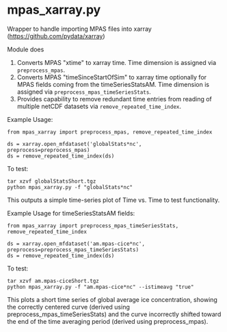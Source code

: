 mpas_xarray.py
===============================================================================
Wrapper to handle importing MPAS files into xarray (https://github.com/pydata/xarray)

 Module does
 1. Converts MPAS "xtime" to xarray time.  Time dimension is assigned via
    `preprocess_mpas`.
 2. Converts MPAS "timeSinceStartOfSim" to xarray time optionally for MPAS fields coming from the
    timeSeriesStatsAM.  Time dimension is assigned via 
    `preprocess_mpas_timeSeriesStats`.
 3. Provides capability to remove redundant time entries from
    reading of multiple netCDF datasets via
    `remove_repeated_time_index`.

 Example Usage:

```
from mpas_xarray import preprocess_mpas, remove_repeated_time_index

ds = xarray.open_mfdataset('globalStats*nc', preprocess=preprocess_mpas)
ds = remove_repeated_time_index(ds)
```

To test:

```
tar xzvf globalStatsShort.tgz
python mpas_xarray.py -f "globalStats*nc"
```

This outputs a simple time-series plot of Time vs. Time to test functionality.

 Example Usage for timeSeriesStatsAM fields:

```
from mpas_xarray import preprocess_mpas_timeSeriesStats, remove_repeated_time_index

ds = xarray.open_mfdataset('am.mpas-cice*nc', preprocess=preprocess_mpas_timeSeriesStats)
ds = remove_repeated_time_index(ds)
```

To test:

```
tar xzvf am.mpas-ciceShort.tgz
python mpas_xarray.py -f "am.mpas-cice*nc" --istimeavg "true"
```

This plots a short time series of global average ice concentration, showing the correctly centered curve
(derived using preprocess_mpas_timeSeriesStats) and the curve incorrectly shifted toward the end of the 
time averaging period (derived using preprocess_mpas).

